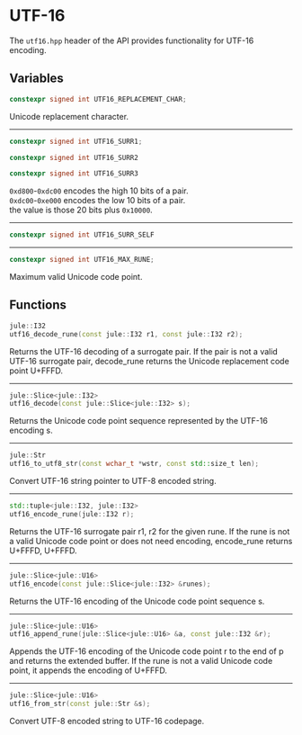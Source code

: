 # UTF-16

The `utf16.hpp` header of the API provides functionality for UTF-16 encoding.

## Variables

```cpp
constexpr signed int UTF16_REPLACEMENT_CHAR;
```
Unicode replacement character.

---

```cpp
constexpr signed int UTF16_SURR1;
```
```cpp
constexpr signed int UTF16_SURR2
```
```cpp
constexpr signed int UTF16_SURR3
```
`0xd800`-`0xdc00` encodes the high 10 bits of a pair. \
`0xdc00`-`0xe000` encodes the low 10 bits of a pair. \
the value is those 20 bits plus `0x10000`.

---

```cpp
constexpr signed int UTF16_SURR_SELF
```

---

```cpp
constexpr signed int UTF16_MAX_RUNE;
```
Maximum valid Unicode code point.


## Functions

```cpp
jule::I32
utf16_decode_rune(const jule::I32 r1, const jule::I32 r2);
```
Returns the UTF-16 decoding of a surrogate pair. If the pair is not a valid UTF-16 surrogate pair, decode_rune returns the Unicode replacement code point U+FFFD.

---

```cpp
jule::Slice<jule::I32>
utf16_decode(const jule::Slice<jule::I32> s);
```
Returns the Unicode code point sequence represented by the UTF-16 encoding s.

---

```cpp
jule::Str
utf16_to_utf8_str(const wchar_t *wstr, const std::size_t len);
```
Convert UTF-16 string pointer to UTF-8 encoded string.

---

```cpp
std::tuple<jule::I32, jule::I32>
utf16_encode_rune(jule::I32 r);
```
Returns the UTF-16 surrogate pair r1, r2 for the given rune. If the rune is not a valid Unicode code point or does not need encoding, encode_rune returns U+FFFD, U+FFFD.

---

```cpp
jule::Slice<jule::U16>
utf16_encode(const jule::Slice<jule::I32> &runes);
```
Returns the UTF-16 encoding of the Unicode code point sequence s.

---

```cpp
jule::Slice<jule::U16>
utf16_append_rune(jule::Slice<jule::U16> &a, const jule::I32 &r);
```
Appends the UTF-16 encoding of the Unicode code point r to the end of p and returns the extended buffer. If the rune is not a valid Unicode code point, it appends the encoding of U+FFFD.

---

```cpp
jule::Slice<jule::U16>
utf16_from_str(const jule::Str &s);
```
Convert UTF-8 encoded string to UTF-16 codepage.
